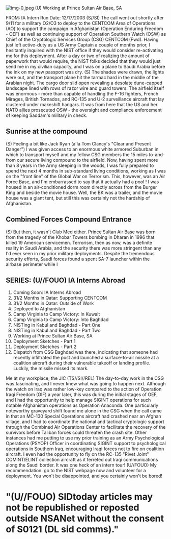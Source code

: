 ![img-0.jpeg](img-0.jpeg)
(U) Working at Prince Sultan Air Base, SA

FROM:
IA Intern
Run Date: $12 / 17 / 2003$
(S//SI) The call went out shortly after 9/11 for a military O2/O3 to deploy to the CENTCOM Area of Operations (AO) to support the campaign in Afghanistan (Operation Enduring Freedom - OEF) as well as continuing support of Operation Southern Watch (OSW) as Chief of the Cryptologic Services Group (CSG) CENTCOM (Fwd). Having just left active-duty as a US Army Captain a couple of months prior, I hesitantly inquired with the NIST office if they would consider re-activating me for this deployment. After a day or two of realizing the amount of paperwork that would require, the NIST folks decided that they would just send me in my civilian capacity, and I was on a plane to Saudi Arabia before the ink on my new passport was dry.
(S) The shades were drawn, the lights were out, and the transport plane hit the tarmac hard in the middle of the Arabian night. The cargo door slid open revealing a desolate dune-capped landscape lined with rows of razor wire and guard towers. The airfield itself was enormous - more than capable of handling the F-16 fighters, French Mirages, British Tornados, and RC-135 and U-2 surveillance aircraft that lay clustered under makeshift hangars. It was from here that the US and her NATO allies prosecuted OSW - the oversight and compliance enforcement of keeping Saddam's military in check.

## Sunrise at the compound

(S) Feeling a bit like Jack Ryan (a'la Tom Clancy's "Clear and Present Danger") I was given access to an enormous white armored Suburban in which to transport myself and my fellow CSG members the 15 miles to-and-from our secure living compound to the airfield. Now, having spent more than 8 years in the Army sleeping in the woods, I was fully prepared to spend the next 4 months in sub-standard living conditions, working as I was on the "front line" of the Global War on Terrorism. This, however, was an Air Force Base, and I'm embarrassed to say that it actually had a pool ! I was housed in an air-conditioned dorm room directly across from the Burger King and beside the movie house. Well, the BK was a trailer, and the movie house was a giant tent, but still this was certainly not the hardship of Afghanistan.

## Combined Forces Compound Entrance

(S) But then, it wasn't Club Med either. Prince Sultan Air Base was born from the tragedy of the Khobar Towers bombing in Dharan in 1996 that killed 19 American servicemen. Terrorism, then as now, was a definite reality in Saudi Arabia, and the security there was more stringent than any I'd ever seen in my prior military deployments. Despite the tremendous security efforts, Saudi forces found a spent SA-7 launcher within the airbase perimeter while I

## SERIES: (U//FOUO) IA Interns Abroad

1. Coming Soon: IA Interns Abroad
2. $31 / 2$ Months in Qatar: Supporting CENTCOM
3. $31 / 2$ Months in Qatar: Outside of Work
4. Deployed to Afghanistan
5. Camp Virginia to Camp Victory: In Kuwait
6. Camp Virginia to Camp Victory: Into Baghdad
7. NISTing in Kabul and Baghdad - Part One
8. NISTing in Kabul and Baghdad - Part Two
9. Working at Prince Sultan Air Base, SA
10. Deployment Sketches - Part 1
11. Deployment Sketches - Part 2
12. Dispatch from CSG Baghdad
was there, indicating that someone had recently infiltrated the post and launched a surface-to-air missile at a coalition aircraft during their vulnerable takeoff or landing profile. Luckily, the missile missed its mark.

Me at my workplace, the JIC
(TS//SI//REL) The day-to-day work in the CSG was fascinating, and I never knew what was going to happen next. Although the watch on Iraq was rather low-key compared to the action of Operation Iraqi Freedom (OIF) a year later, this was during the initial stages of OEF, and I had the opportunity to help manage SIGINT operations for such notable Afghanistan operations as Operation Anaconda. One particularly noteworthy graveyard shift found me alone in the CSG when the call came in that an MC-130 Special Operations aircraft had crashed near an Afghan village, and I had to coordinate the national and tactical cryptologic support through the Combined Air Operations Center to facilitate the recovery of the survivors before Taliban forces could threaten the crash site. Other instances had me putting to use my prior training as an Army Psychological Operations (PSYOP) Officer in coordinating SIGINT support to psychological operations in Southern Iraq, encouraging Iraqi forces not to fire on coalition aircraft. I even had the opportunity to fly on the RC-135 "Rivet Joint" COMINT/ELINT collection aircraft as it ferreted out Iraqi communications along the Saudi border. It was one heck of an intern tour!
(U//FOUO) My recommendation: go to the NIST webpage now and volunteer for a deployment. You won't be disappointed, and you certainly won't be bored!

# "(U//FOUO) SIDtoday articles may not be republished or reposted outside NSANet without the consent of S0121 (DL sid comms)."
